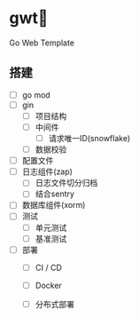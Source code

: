 # gwt🍃
Go Web Template

## 搭建
 - [ ] go mod
 - [ ] gin
    - [ ] 项目结构
    - [ ] 中间件
        - [ ] 请求唯一ID(snowflake)
    - [ ] 数据校验
 - [ ] 配置文件
 - [ ] 日志组件(zap)
    - [ ] 日志文件切分归档
    - [ ] 结合sentry
 - [ ] 数据库组件(xorm)
 - [ ]  测试
    - [ ] 单元测试
    - [ ] 基准测试
  - [ ] 部署
    - [ ] CI / CD
    - [ ] Docker
    - [ ] 分布式部署
  

 
 